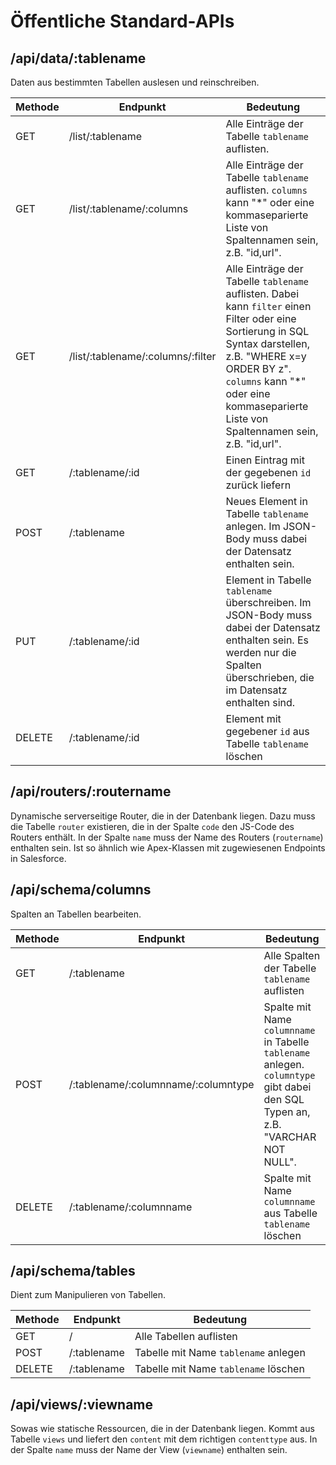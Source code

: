# Öffentliche Standard-APIs

## /api/data/:tablename

Daten aus bestimmten Tabellen auslesen und reinschreiben.

| Methode | Endpunkt | Bedeutung |
|---|---|---|
| GET | /list/:tablename | Alle Einträge der Tabelle `tablename` auflisten. |
| GET | /list/:tablename/:columns | Alle Einträge der Tabelle `tablename` auflisten. `columns` kann "*" oder eine kommaseparierte Liste von Spaltennamen sein, z.B. "id,url". |
| GET | /list/:tablename/:columns/:filter | Alle Einträge der Tabelle `tablename` auflisten. Dabei kann `filter` einen Filter oder eine Sortierung in SQL Syntax darstellen, z.B. "WHERE x=y ORDER BY z". `columns` kann "*" oder eine kommaseparierte Liste von Spaltennamen sein, z.B. "id,url". |
| GET | /:tablename/:id | Einen Eintrag mit der gegebenen `id` zurück liefern |
| POST | /:tablename | Neues Element in Tabelle `tablename` anlegen. Im JSON-Body muss dabei der Datensatz enthalten sein. |
| PUT | /:tablename/:id | Element in Tabelle `tablename` überschreiben. Im JSON-Body muss dabei der Datensatz enthalten sein. Es werden nur die Spalten überschrieben, die im Datensatz enthalten sind. |
| DELETE | /:tablename/:id | Element mit gegebener `id` aus Tabelle `tablename` löschen |

## /api/routers/:routername

Dynamische serverseitige Router, die in der Datenbank liegen.
Dazu muss die Tabelle `router` existieren, die in der Spalte `code` den JS-Code des Routers enthält.
In der Spalte `name` muss der Name des Routers (`routername`) enthalten sein.
Ist so ähnlich wie Apex-Klassen mit zugewiesenen Endpoints in Salesforce.

## /api/schema/columns

Spalten an Tabellen bearbeiten.

| Methode | Endpunkt | Bedeutung |
|---|---|---|
| GET | /:tablename | Alle Spalten der Tabelle `tablename` auflisten |
| POST | /:tablename/:columnname/:columntype | Spalte mit Name `columnname` in Tabelle `tablename` anlegen. `columntype` gibt dabei den SQL Typen an, z.B. "VARCHAR NOT NULL". |
| DELETE | /:tablename/:columnname | Spalte mit Name `columnname` aus Tabelle `tablename` löschen |

## /api/schema/tables

Dient zum Manipulieren von Tabellen.

| Methode | Endpunkt | Bedeutung |
|---|---|---|
| GET | / | Alle Tabellen auflisten |
| POST | /:tablename | Tabelle mit Name `tablename` anlegen |
| DELETE | /:tablename | Tabelle mit Name `tablename` löschen |

## /api/views/:viewname

Sowas wie statische Ressourcen, die in der Datenbank liegen.
Kommt aus Tabelle `views` und liefert den `content` mit dem richtigen `contenttype` aus.
In der Spalte `name` muss der Name der View (`viewname`) enthalten sein.
